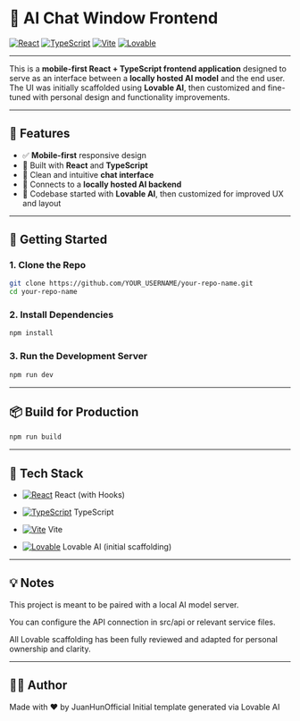 # 🤖 AI Chat Window Frontend

[![React](https://img.shields.io/badge/React-20232A?style=for-the-badge&logo=react&logoColor=61DAFB)](https://reactjs.org/)
[![TypeScript](https://img.shields.io/badge/TypeScript-3178C6?style=for-the-badge&logo=typescript&logoColor=white)](https://www.typescriptlang.org/)
[![Vite](https://img.shields.io/badge/Vite-646CFF?style=for-the-badge&logo=vite&logoColor=white)](https://vitejs.dev/)
[![Lovable](https://img.shields.io/badge/Built%20with-Lovable-blueviolet?style=for-the-badge)](https://lovable.so/)

---

This is a **mobile-first React + TypeScript frontend application** designed to serve as an interface between a **locally hosted AI model** and the end user. The UI was initially scaffolded using **Lovable AI**, then customized and fine-tuned with personal design and functionality improvements.

---

## 🧩 Features

- ✅ **Mobile-first** responsive design
- 🎨 Built with **React** and **TypeScript**
- 💬 Clean and intuitive **chat interface**
- 🔌 Connects to a **locally hosted AI backend**
- 🧪 Codebase started with **Lovable AI**, then customized for improved UX and layout

---

## 🚀 Getting Started

### 1. Clone the Repo

```bash
git clone https://github.com/YOUR_USERNAME/your-repo-name.git
cd your-repo-name
```

### 2. Install Dependencies

```bash
npm install
``` 

### 3. Run the Development Server

```bash
npm run dev
```

---

## 📦 Build for Production

```bash
npm run build
```

--- 

## 🔧 Tech Stack

- [![React](https://img.shields.io/badge/React-20232A?style=for-the-badge&logo=react&logoColor=61DAFB)](https://reactjs.org/) React (with Hooks)

- [![TypeScript](https://img.shields.io/badge/TypeScript-3178C6?style=for-the-badge&logo=typescript&logoColor=white)](https://www.typescriptlang.org/) TypeScript

- [![Vite](https://img.shields.io/badge/Vite-646CFF?style=for-the-badge&logo=vite&logoColor=white)](https://vitejs.dev/) Vite

- [![Lovable](https://img.shields.io/badge/Built%20with-Lovable-blueviolet?style=for-the-badge)](https://lovable.so/) Lovable AI (initial scaffolding)

--- 

## 💡 Notes

This project is meant to be paired with a local AI model server.

You can configure the API connection in src/api or relevant service files.

All Lovable scaffolding has been fully reviewed and adapted for personal ownership and clarity.

---

## 🧑‍💻 Author

Made with ❤️ by JuanHunOfficial
Initial template generated via Lovable AI



